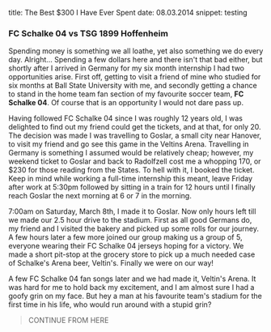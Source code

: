 title: The Best $300 I Have Ever Spent
date: 08.03.2014
snippet: testing

### FC Schalke 04 vs TSG 1899 Hoffenheim

Spending money is something we all loathe, yet also something we do every day. Alright... Spending 
a few dollars here and there isn't that bad either, but shortly after I arrived in Germany for my 
six month internship I had two opportunities arise. First off, getting to visit a friend of mine 
who studied for six months at Ball State University with me, and secondly getting a chance to stand 
in the home team fan section of my favourite soccer team, **FC Schalke 04**. Of course that is an
opportunity I would not dare pass up. 

Having followed FC Schalke 04 since I was roughly 12 years old, I was delighted to find out my friend 
could get the tickets, and at that, for only 20<i class="fa fa-euro"></i>. The decision was made I was
 travelling to Goslar, a small city near Hanover, to visit my friend and go see this game in the 
 Veltins Arena. Travelling in Germany is something I assumed would be relatively cheap; however, 
 my weekend ticket to Goslar and back to Radolfzell cost me a whopping 170<i class="fa fa-euro"></i>, 
 or $230 for those reading from the States. To hell with it, I booked the ticket. Keep in mind while 
 working a full-time internship this meant, leave Friday after work at 5:30pm followed by sitting in
 a train for 12 hours until I finally reach Goslar the next morning at 6 or 7 in the morning. 

7:00am on Saturday, March 8th, I made it to Goslar. Now only hours left till we made our 2.5 hour drive 
to the stadium. First as all good Germans do, my friend and I visited the bakery and picked up some 
rolls for our journey. A few hours later a few more joined our group making us a group of 5, everyone 
wearing their FC Schalke 04 jerseys hoping for a victory. We made a short pit-stop at the grocery store 
to pick up a much needed case of Schalke's Arena beer, Veltin's. Finally we were on our way!

A few FC Schalke 04 fan songs later and we had made it, Veltin's Arena. It was hard for me to hold back
my excitement, and I am almost sure I had a goofy grin on my face. But hey a man at his favourite 
team's stadium for the first time in his life, who would run around with a stupid grin? 
> CONTINUE FROM HERE